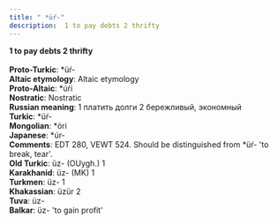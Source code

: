 ```yaml
---
title: " *üŕ-"
description:  1 to pay debts 2 thrifty
---
```

<p data-pagefind-weight="0.5">
<strong> 1 to pay debts 2 thrifty</strong><br><br>
<strong>Proto-Turkic</strong>:  *üŕ-<br>
<strong>Altaic etymology</strong>:  Altaic etymology<br>
<strong> Proto-Altaic</strong>:  *úŕi<br>
<strong>Nostratic</strong>:  Nostratic<br>
<strong>Russian meaning</strong>:  1 платить долги 2 бережливый, экономный<br>
<strong>Turkic</strong>:  *üŕ-<br>
<strong>Mongolian</strong>:  *öri<br>
<strong>Japanese</strong>:  *úr-<br>
<strong>Comments</strong>:  EDT 280, VEWT 524. Should be distinguished from *üŕ- 'to break, tear'.<br>
<strong>Old Turkic</strong>:  üz- (OUygh.) 1<br>
<strong>Karakhanid</strong>:  üz- (MK) 1<br>
<strong>Turkmen</strong>:  üz- 1<br>
<strong>Khakassian</strong>:  üzür 2<br>
<strong>Tuva</strong>:  üz-<br>
<strong>Balkar</strong>:  üz- 'to gain profit'<br>

</p>
